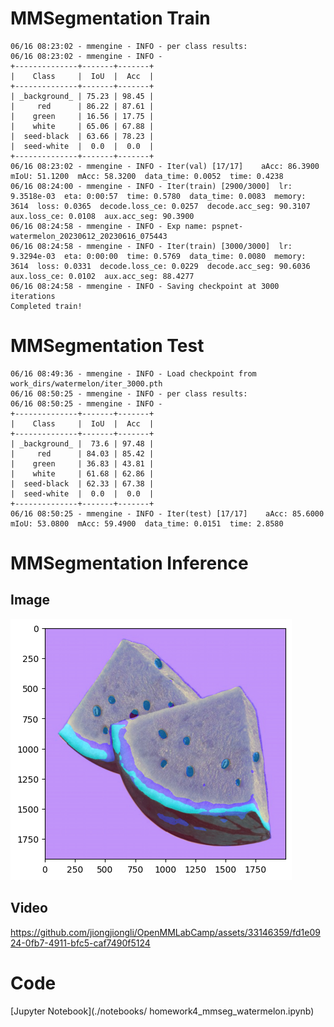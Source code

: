 # MMSegmentation Train

```
06/16 08:23:02 - mmengine - INFO - per class results:
06/16 08:23:02 - mmengine - INFO - 
+--------------+-------+-------+
|    Class     |  IoU  |  Acc  |
+--------------+-------+-------+
| _background_ | 75.23 | 98.45 |
|     red      | 86.22 | 87.61 |
|    green     | 16.56 | 17.75 |
|    white     | 65.06 | 67.88 |
|  seed-black  | 63.66 | 78.23 |
|  seed-white  |  0.0  |  0.0  |
+--------------+-------+-------+
06/16 08:23:02 - mmengine - INFO - Iter(val) [17/17]    aAcc: 86.3900  mIoU: 51.1200  mAcc: 58.3200  data_time: 0.0052  time: 0.4238
06/16 08:24:00 - mmengine - INFO - Iter(train) [2900/3000]  lr: 9.3518e-03  eta: 0:00:57  time: 0.5780  data_time: 0.0083  memory: 3614  loss: 0.0365  decode.loss_ce: 0.0257  decode.acc_seg: 90.3107  aux.loss_ce: 0.0108  aux.acc_seg: 90.3900
06/16 08:24:58 - mmengine - INFO - Exp name: pspnet-watermelon_20230612_20230616_075443
06/16 08:24:58 - mmengine - INFO - Iter(train) [3000/3000]  lr: 9.3294e-03  eta: 0:00:00  time: 0.5769  data_time: 0.0080  memory: 3614  loss: 0.0331  decode.loss_ce: 0.0229  decode.acc_seg: 90.6036  aux.loss_ce: 0.0102  aux.acc_seg: 88.4277
06/16 08:24:58 - mmengine - INFO - Saving checkpoint at 3000 iterations
Completed train!
```



# MMSegmentation Test

```
06/16 08:49:36 - mmengine - INFO - Load checkpoint from work_dirs/watermelon/iter_3000.pth
06/16 08:50:25 - mmengine - INFO - per class results:
06/16 08:50:25 - mmengine - INFO - 
+--------------+-------+-------+
|    Class     |  IoU  |  Acc  |
+--------------+-------+-------+
| _background_ |  73.6 | 97.48 |
|     red      | 84.03 | 85.42 |
|    green     | 36.83 | 43.81 |
|    white     | 61.68 | 62.86 |
|  seed-black  | 62.33 | 67.38 |
|  seed-white  |  0.0  |  0.0  |
+--------------+-------+-------+
06/16 08:50:25 - mmengine - INFO - Iter(test) [17/17]    aAcc: 85.6000  mIoU: 53.0800  mAcc: 59.4900  data_time: 0.0151  time: 2.8580
```



# MMSegmentation Inference



## Image

![Image Inference](./images/mmseg_infer_result.png)

## Video



https://github.com/jiongjiongli/OpenMMLabCamp/assets/33146359/fd1e0924-0fb7-4911-bfc5-caf7490f5124




# Code

[Jupyter Notebook](./notebooks/ homework4_mmseg_watermelon.ipynb)

